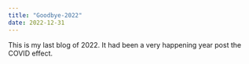 ```yaml
---
title: "Goodbye-2022"
date: 2022-12-31
---
```


This is my last blog of 2022. It had been a very happening year post the COVID effect.